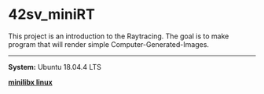 # 42sv_miniRT


This project is an introduction to the Raytracing.
The goal is to make program that will render simple Computer-Generated-Images.

***

**System:** Ubuntu 18.04.4 LTS

**[minilibx linux](https://github.com/Artygo8/minilibx_linux)**